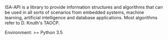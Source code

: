 ISA-API is a library to provide information structures and algorithms that can be used in all sorts of scenarios from embedded systems, machine learning, artificial intelligence and database applications. Most algorithms refer to D. Knuth's TAOCP.

Environment: >= Python 3.5
